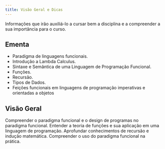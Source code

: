 ```yaml
---
title: Visão Geral e Dicas
---
```


Informações que irão auxiliá-lo a cursar bem a disciplina e a compreender a sua importância para o curso.

## Ementa

- Paradigma de linguagens funcionais. 
- Introdução a Lambda Calculus.
- Sintaxe e Semântica de uma Linguagem de
Programação Funcional. 
- Funções. 
- Recursão. 
- Tipos de Dados. 
- Feições funcionais em linguagens de programação
imperativas e orientadas a objetos

## Visão Geral

Compreender o paradigma funcional e o design de programas no paradigma funcional. Entender a teoria de
funções e sua aplicação em uma linguagem de programação. Aprofundar conhecimentos de recursão e indução
matemática. Compreender o uso do paradigma funcional na prática.